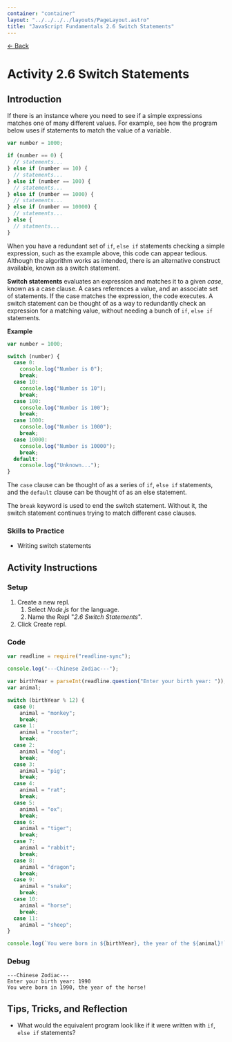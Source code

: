 ```yaml
---
container: "container"
layout: "../../../../layouts/PageLayout.astro"
title: "JavaScript Fundamentals 2.6 Switch Statements"
---
```


[← Back](../)

# Activity 2.6 Switch Statements

## Introduction

If there is an instance where you need to see if a simple expressions matches one of many different values. For example, see how the program below uses if statements to match the value of a variable.

```js
var number = 1000;

if (number == 0) {
  // statements...
} else if (number == 10) {
  // statements...
} else if (number == 100) {
  // statements...
} else if (number == 1000) {
  // statements...
} else if (number == 10000) {
  // statements...
} else {
  // statments...
}
```

When you have a redundant set of `if`, `else if` statements checking a simple expression, such as the example above, this code can appear tedious. Although the algorithm works as intended, there is an alternative construct available, known as a switch statement.

**Switch statements** evaluates an expression and matches it to a given _case_, known as a case clause. A cases references a value, and an associate set of statements. If the case matches the expression, the code executes. A switch statement can be thought of as a way to redundantly check an expression for a matching value, without needing a bunch of `if`, `else if` statements.

**Example**

```js
var number = 1000;

switch (number) {
  case 0:
    console.log("Number is 0");
    break;
  case 10:
    console.log("Number is 10");
    break;
  case 100:
    console.log("Number is 100");
    break;
  case 1000:
    console.log("Number is 1000");
    break;
  case 10000:
    console.log("Number is 10000");
    break;
  default:
    console.log("Unknown...");
}
```

The `case` clause can be thought of as a series of `if`, `else if` statements, and the `default` clause can be thought of as an else statement.

The `break` keyword is used to end the switch statement. Without it, the switch statement continues trying to match different case clauses.

### Skills to Practice

- Writing switch statements

## Activity Instructions

### Setup

1. Create a new repl.
   1. Select _Node.js_ for the language.
   2. Name the Repl "_2.6 Switch Statements_".
2. Click Create repl.

### Code

```javascript
var readline = require("readline-sync");

console.log("---Chinese Zodiac---");

var birthYear = parseInt(readline.question("Enter your birth year: "));
var animal;

switch (birthYear % 12) {
  case 0:
    animal = "monkey";
    break;
  case 1:
    animal = "rooster";
    break;
  case 2:
    animal = "dog";
    break;
  case 3:
    animal = "pig";
    break;
  case 4:
    animal = "rat";
    break;
  case 5:
    animal = "ox";
    break;
  case 6:
    animal = "tiger";
    break;
  case 7:
    animal = "rabbit";
    break;
  case 8:
    animal = "dragon";
    break;
  case 9:
    animal = "snake";
    break;
  case 10:
    animal = "horse";
    break;
  case 11:
    animal = "sheep";
}

console.log(`You were born in ${birthYear}, the year of the ${animal}!`);
```

### Debug

```
---Chinese Zodiac---
Enter your birth year: 1990
You were born in 1990, the year of the horse!
```

## Tips, Tricks, and Reflection

- What would the equivalent program look like if it were written with `if`, `else if` statements?
